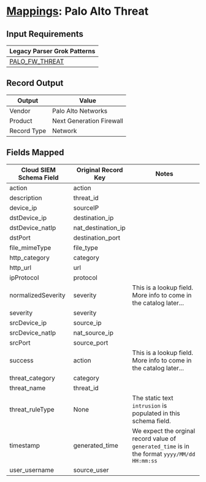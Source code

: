 # [Mappings](README.md): Palo Alto Threat

## Input Requirements

|Legacy Parser Grok Patterns|
|-------------|
|[PALO_FW_THREAT](../legacy_parsers/PALO_FW_THREAT.md)|

## Record Output

|Output|Value|
|------|-----|
|Vendor|Palo Alto Networks|
|Product|Next Generation Firewall|
|Record Type|Network|

## Fields Mapped

|Cloud SIEM Schema Field|Original Record Key|Notes|
|-----------------------|-------------------|-----|
|action|action||
|description|threat_id||
|device_ip|sourceIP||
|dstDevice_ip|destination_ip||
|dstDevice_natIp|nat_destination_ip||
|dstPort|destination_port||
|file_mimeType|file_type||
|http_category|category||
|http_url|url||
|ipProtocol|protocol||
|normalizedSeverity|severity|This is a lookup field. More info to come in the catalog later...|
|severity|severity||
|srcDevice_ip|source_ip||
|srcDevice_natIp|nat_source_ip||
|srcPort|source_port||
|success|action|This is a lookup field. More info to come in the catalog later...|
|threat_category|category||
|threat_name|threat_id||
|threat_ruleType|None|The static text `intrusion` is populated in this schema field.|
|timestamp|generated_time|We expect the orginal record value of `generated_time` is in the format `yyyy/MM/dd HH:mm:ss`|
|user_username|source_user||

